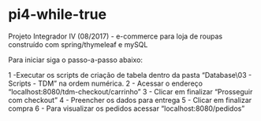# pi4-while-true
Projeto Integrador IV (08/2017) - e-commerce para loja de roupas construído com spring/thymeleaf e mySQL

Para iniciar siga o passo-a-passo abaixo:

1 -Executar os scripts de criação de tabela dentro da pasta “Database\03 - Scripts - TDM” na ordem numérica. 
2 - Acessar o endereço “localhost:8080/tdm-checkout/carrinho”
3 - Clicar em finalizar “Prosseguir com checkout”
4 - Preencher os dados para entrega
5 - Clicar em finalizar compra
6 - Para visualizar os pedidos acessar “localhost:8080/pedidos”
